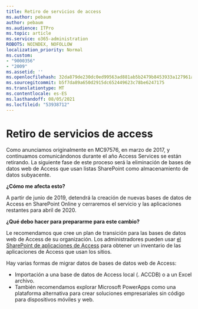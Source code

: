 ```yaml
---
title: Retiro de servicios de access
ms.author: pebaum
author: pebaum
ms.audience: ITPro
ms.topic: article
ms.service: o365-administration
ROBOTS: NOINDEX, NOFOLLOW
localization_priority: Normal
ms.custom:
- "9000356"
- "2009"
ms.assetid: ''
ms.openlocfilehash: 32da879de230dc0ed99563ad881ab5b2479b8453933a127961a26d619e108ab9
ms.sourcegitcommit: b5f7da89a650d2915dc652449623c78be6247175
ms.translationtype: MT
ms.contentlocale: es-ES
ms.lasthandoff: 08/05/2021
ms.locfileid: "53938712"
---
```

# <a name="access-services-retirement"></a>Retiro de servicios de access

Como anunciamos originalmente en MC97576, en marzo de 2017, y continuamos comunicándonos durante el año Access Services se están retirando. La siguiente fase de este proceso será la eliminación de bases de datos web de Access que usan listas SharePoint como almacenamiento de datos subyacente.

**¿Cómo me afecta esto?**

A partir de junio de 2019, detendrá la creación de nuevas bases de datos de Access en SharePoint Online y cerraremos el servicio y las aplicaciones restantes para abril de 2020.

**¿Qué debo hacer para prepararme para este cambio?**

Le recomendamos que cree un plan de transición para las bases de datos web de Access de su organización. Los administradores pueden usar [el SharePoint de aplicaciones de Access](https://github.com/SharePoint/PnP-Tools/tree/master/Solutions/SharePoint.AccessApp.Scanner) para obtener un inventario de las aplicaciones de Access que usan los sitios.

Hay varias formas de migrar datos de bases de datos web de Access:

- Importación a una base de datos de Access local (. ACCDB) o a un Excel archivo.
- También recomendamos explorar Microsoft PowerApps como una plataforma alternativa para crear soluciones empresariales sin código para dispositivos móviles y web.